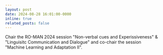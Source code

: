 ```yaml
---
layout: post
date: 2024-08-28 16:01:00-0000
inline: true
related_posts: false
---
```



Chair the RO-MAN 2024 session "Non-verbal cues and Experissiveness" & "Linguisitc Communication and Dialogue" and co-chair the session "Machine Learning and Adaptation II".